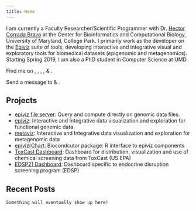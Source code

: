 ```yaml
---
title: Home
---
```


I am currently a Faculty Researcher/Scientific Programmer with Dr. [Hector Corrada Bravo](http://www.hcbravo.org) at the Center for Bioinformatics and Computational Biology, University of Maryland, College Park. I primarily work as the developer on the [Epiviz](http://www.epiviz.org) suite of tools, developing interactive and integrative visual and exploratory tools for biomedical datasets (epigenomic and metagenomics). Starting Spring 2019, I am also a PhD student in Computer Science at UMD.

Find me on 
<a class="icon" target="_blank" href="http://github.com/jkanche"><i class="fab fa-github"></i></a>,
<a class="icon" target="_blank" href="http://twitter.com/jayaram"><i class="fab fa-twitter"></i></a>,
<a class="icon" target="_blank" href="http://www.linkedin.com/in/jkanche/"><i class="fab fa-linkedin"></i></a>,
<a class="icon" target="_blank" href="http://scholar.google.com/citations?user=CFOvaRwAAAAJ"><i class="fab fa-google"></i></a>,
<a class="icon" target="_blank" href="http://www.researchgate.net/profile/Jayaram_Kancherla"><i class="fab fa-researchgate"></i></a> &
<a class="icon" target="_blank" href="http://orcid.org/0000-0001-5855-5031"><i class="fab fa-react"></i></a>.

Send a message to 
<a class="icon" target="_blank" href="http://keybase.io/jayaram"><i class="fab fa-keybase"></i></a> & 
<a class="icon" target="_blank" href="mailto:jayaram.kancherla@gmail.com"><i class="fas fa-envelope"></i></a>.


## Projects

- [epiviz file server](https://epivizfileparser.readthedocs.io/en/latest/): Query and compute directly on genomic data files.
- [epiviz](epiviz.org): Interactive and Integrative data visualization and exploration for functional genomic data
- [metaviz](metaviz.org): Interactive and Integrative data visualization and exploration for metagenomic data
- [epivizrChart](http://www.bioconductor.org/packages/3.6/bioc/html/epivizrChart.html): Biocondcutor package: R interface to epiviz components
- [ToxCast Dashboard](http://actor.epa.gov/dashboard): Dashboard for distribution, visualization and use of chemical screening data from ToxCast (US EPA)
- [EDSP21 Dashboard](http://actor.epa.gov/edsp21): Dashboard specific to endocrine disruption screening program (EDSP)

## Recent Posts

    Something will eventually show up here!